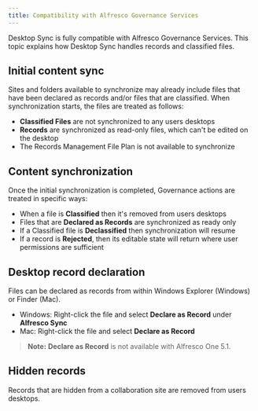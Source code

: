 ```yaml
---
title: Compatibility with Alfresco Governance Services
---
```


Desktop Sync is fully compatible with Alfresco Governance Services. 
This topic explains how Desktop Sync handles records and classified files.

## Initial content sync

Sites and folders available to synchronize may already include files that have been 
declared as records and/or files that are classified. When synchronization starts, the files are treated as follows:

* **Classified Files** are not synchronized to any users desktops
* **Records** are synchronized as read-only files, which can't be edited on the desktop
* The Records Management File Plan is not available to synchronize

## Content synchronization

Once the initial synchronization is completed, Governance actions are treated in specific ways:

* When a file is **Classified** then it's removed from users desktops
* Files that are **Declared as Records** are synchronized as ready only
* If a Classified file is **Declassified** then synchronization will resume
* If a record is **Rejected**, then its editable state will return where user permissions are sufficient

## Desktop record declaration

Files can be declared as records from within Windows Explorer (Windows) or Finder (Mac).

* Windows: Right-click the file and select **Declare as Record** under **Alfresco Sync**
* Mac: Right-click the file and select **Declare as Record**

>**Note:** **Declare as Record** is not available with Alfresco One 5.1.

## Hidden records

Records that are hidden from a collaboration site are removed from users desktops.